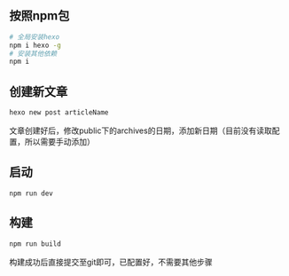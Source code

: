 ## 按照npm包
```bash
# 全局安装hexo
npm i hexo -g 
# 安装其他依赖
npm i 
```

## 创建新文章
```bash
hexo new post articleName
```
文章创建好后，修改public下的archives的日期，添加新日期（目前没有读取配置，所以需要手动添加）

## 启动
```
npm run dev
```

## 构建
```bash
npm run build
```
构建成功后直接提交至git即可，已配置好，不需要其他步骤